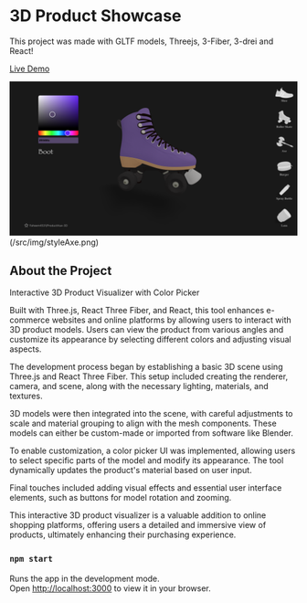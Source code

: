 # 3D Product Showcase

This project was made with GLTF models, Threejs, 3-Fiber, 3-drei and React!

[Live Demo](https://product-hue-3d.netlify.app/)

![Demo](/src/img/scate.png)
(/src/img/styleAxe.png)
## About the Project

Interactive 3D Product Visualizer with Color Picker

Built with Three.js, React Three Fiber, and React, this tool enhances e-commerce websites and online platforms by allowing users to interact with 3D product models. Users can view the product from various angles and customize its appearance by selecting different colors and adjusting visual aspects.

The development process began by establishing a basic 3D scene using Three.js and React Three Fiber. This setup included creating the renderer, camera, and scene, along with the necessary lighting, materials, and textures.

3D models were then integrated into the scene, with careful adjustments to scale and material grouping to align with the mesh components. These models can either be custom-made or imported from software like Blender.

To enable customization, a color picker UI was implemented, allowing users to select specific parts of the model and modify its appearance. The tool dynamically updates the product's material based on user input.

Final touches included adding visual effects and essential user interface elements, such as buttons for model rotation and zooming.

This interactive 3D product visualizer is a valuable addition to online shopping platforms, offering users a detailed and immersive view of products, ultimately enhancing their purchasing experience.

### `npm start`

Runs the app in the development mode.\
Open [http://localhost:3000](http://localhost:3000) to view it in your browser.

